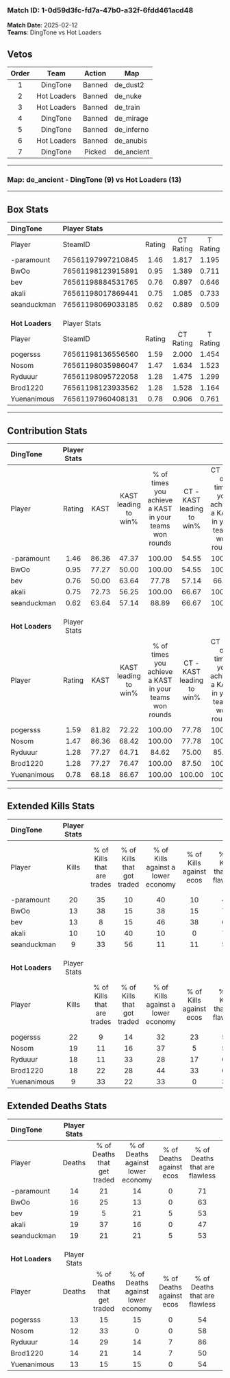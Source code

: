 ### Match ID: 1-0d59d3fc-fd7a-47b0-a32f-6fdd461acd48  
**Match Date**: 2025-02-12  
**Teams**: DingTone vs Hot Loaders  

## Vetos  

| Order | Team | Action | Map |
| :---: | :--: | :----: | --- |
| 1 | DingTone | Banned | de_dust2 |
| 2 | Hot Loaders | Banned | de_nuke |
| 3 | Hot Loaders | Banned | de_train |
| 4 | DingTone | Banned | de_mirage |
| 5 | DingTone | Banned | de_inferno |
| 6 | Hot Loaders | Banned | de_anubis |
| 7 | DingTone | Picked | de_ancient |

---  

### **Map**: de_ancient - DingTone (9) vs Hot Loaders (13)  
---  

## Box Stats  

| **DingTone**    | Player Stats      |        |           |          |       |       |       |         |        |      |     |
| :- | :- | :-: | :-: | :-: | :-: | :-: | :-: | :-: | :-: | :-: | :-: |
| Player          | SteamID           | Rating | CT Rating | T Rating | KAST  |  ADR  | Kills | Assists | Deaths | K/D  | HS% |
| -paramount      | 76561197997210845 |  1.46  |   1.817   |  1.195   | 86.36 | 93.9  |  20   |    5    |   14   | 1.43 | 50  |
| BwOo            | 76561198123915891 |  0.95  |   1.389   |  0.711   | 77.27 | 58.3  |  13   |    3    |   16   | 0.81 |  7  |
| bev             | 76561198884531765 |  0.76  |   0.897   |  0.646   | 50.00 | 80.3  |  13   |    5    |   19   | 0.68 | 53  |
| akali           | 76561198017869441 |  0.75  |   1.085   |  0.733   | 72.73 | 63.5  |  10   |    5    |   19   | 0.53 | 40  |
| seanduckman     | 76561198069033185 |  0.62  |   0.889   |  0.509   | 63.64 | 53.6  |   9   |    6    |   19   | 0.47 | 55  |
|                 |                   |        |           |          |       |       |       |         |        |      |     |
|                 |                   |        |           |          |       |       |       |         |        |      |     |
|                 |                   |        |           |          |       |       |       |         |        |      |     |
| **Hot Loaders** | Player Stats      |        |           |          |       |       |       |         |        |      |     |
| Player          | SteamID           | Rating | CT Rating | T Rating | KAST  |  ADR  | Kills | Assists | Deaths | K/D  | HS% |
| pogersss        | 76561198136556560 |  1.59  |   2.000   |  1.454   | 81.82 | 110.4 |  22   |    7    |   13   | 1.69 | 50  |
| Nosom           | 76561198035986047 |  1.47  |   1.634   |  1.523   | 86.36 | 92.3  |  19   |    7    |   12   | 1.58 | 52  |
| Ryduuur         | 76561198095722058 |  1.28  |   1.475   |  1.299   | 77.27 | 81.6  |  18   |    6    |   14   | 1.29 | 33  |
| Brod1220        | 76561198123933562 |  1.28  |   1.528   |  1.164   | 77.27 | 84.1  |  18   |    4    |   14   | 1.29 | 38  |
| Yuenanimous     | 76561197960408131 |  0.78  |   0.906   |  0.761   | 68.18 | 49.2  |   9   |    5    |   13   | 0.69 | 33  |
---  

## Contribution Stats  

| **DingTone**    | Player Stats |       |                      |                                                        |                           |                                                             |                          |                                                            |
| :- | :-: | :-: | :-: | :-: | :-: | :-: | :-: | :-: |
| Player          |    Rating    | KAST  | KAST leading to win% | % of times you achieve a KAST in your teams won rounds | CT - KAST leading to win% | CT - % of times you achieve a KAST in your teams won rounds | T - KAST leading to win% | T - % of times you achieve a KAST in your teams won rounds |
| -paramount      |     1.46     | 86.36 |        47.37         |                         100.00                         |           54.55           |                           100.00                            |          37.50           |                           100.00                           |
| BwOo            |     0.95     | 77.27 |        50.00         |                         100.00                         |           54.55           |                           100.00                            |          42.86           |                           100.00                           |
| bev             |     0.76     | 50.00 |        63.64         |                         77.78                          |           57.14           |                            66.67                            |          75.00           |                           100.00                           |
| akali           |     0.75     | 72.73 |        56.25         |                         100.00                         |           66.67           |                           100.00                            |          42.86           |                           100.00                           |
| seanduckman     |     0.62     | 63.64 |        57.14         |                         88.89                          |           66.67           |                           100.00                            |          40.00           |                           66.67                            |
|                 |              |       |                      |                                                        |                           |                                                             |                          |                                                            |
|                 |              |       |                      |                                                        |                           |                                                             |                          |                                                            |
|                 |              |       |                      |                                                        |                           |                                                             |                          |                                                            |
| **Hot Loaders** | Player Stats |       |                      |                                                        |                           |                                                             |                          |                                                            |
| Player          |    Rating    | KAST  | KAST leading to win% | % of times you achieve a KAST in your teams won rounds | CT - KAST leading to win% | CT - % of times you achieve a KAST in your teams won rounds | T - KAST leading to win% | T - % of times you achieve a KAST in your teams won rounds |
| pogersss        |     1.59     | 81.82 |        72.22         |                         100.00                         |           77.78           |                           100.00                            |          66.67           |                           100.00                           |
| Nosom           |     1.47     | 86.36 |        68.42         |                         100.00                         |           77.78           |                           100.00                            |          60.00           |                           100.00                           |
| Ryduuur         |     1.28     | 77.27 |        64.71         |                         84.62                          |           75.00           |                            85.71                            |          55.56           |                           83.33                            |
| Brod1220        |     1.28     | 77.27 |        76.47         |                         100.00                         |           87.50           |                           100.00                            |          66.67           |                           100.00                           |
| Yuenanimous     |     0.78     | 68.18 |        86.67         |                         100.00                         |          100.00           |                           100.00                            |          75.00           |                           100.00                           |
---  

## Extended Kills Stats  

| **DingTone**    | Player Stats |                            |                            |                                    |                         |                              |                                 |                                       |                    |           |
| :- | :-: | :-: | :-: | :-: | :-: | :-: | :-: | :-: | :-: | :-: |
| Player          |    Kills     | % of Kills that are trades | % of Kills that got traded | % of Kills against a lower economy | % of Kills against ecos | % of Kills that are flawless | % of Kills that are close duels | % of Kills that are assisted by flash | Pistol Round Kills | AWP Kills |
| -paramount      |      20      |             35             |             10             |                 40                 |           10            |              40              |                5                |                   0                   |         3          |     5     |
| BwOo            |      13      |             38             |             15             |                 38                 |           15            |              77              |                8                |                   0                   |         0          |     0     |
| bev             |      13      |             8              |             15             |                 46                 |           38            |              62              |                8                |                   0                   |         0          |     5     |
| akali           |      10      |             10             |             40             |                 10                 |            0            |              70              |               20                |                   0                   |         0          |     0     |
| seanduckman     |      9       |             33             |             56             |                 11                 |           11            |              56              |                0                |                   0                   |         0          |     0     |
|                 |              |                            |                            |                                    |                         |                              |                                 |                                       |                    |           |
|                 |              |                            |                            |                                    |                         |                              |                                 |                                       |                    |           |
|                 |              |                            |                            |                                    |                         |                              |                                 |                                       |                    |           |
| **Hot Loaders** | Player Stats |                            |                            |                                    |                         |                              |                                 |                                       |                    |           |
| Player          |    Kills     | % of Kills that are trades | % of Kills that got traded | % of Kills against a lower economy | % of Kills against ecos | % of Kills that are flawless | % of Kills that are close duels | % of Kills that are assisted by flash | Pistol Round Kills | AWP Kills |
| pogersss        |      22      |             9              |             14             |                 32                 |           23            |              55              |               14                |                   5                   |         0          |     2     |
| Nosom           |      19      |             11             |             16             |                 37                 |            5            |              58              |                0                |                   0                   |         0          |     1     |
| Ryduuur         |      18      |             11             |             33             |                 28                 |           17            |              61              |                0                |                   0                   |         2          |     0     |
| Brod1220        |      18      |             22             |             28             |                 44                 |           33            |              67              |                0                |                   6                   |         0          |     0     |
| Yuenanimous     |      9       |             33             |             22             |                 33                 |            0            |              33              |               11                |                  11                   |         0          |     0     |
## Extended Deaths Stats  

| **DingTone**    | Player Stats |                             |                                   |                          |                               |                            |                           |               |
| :- | :-: | :-: | :-: | :-: | :-: | :-: | :-: | :-: |
| Player          |    Deaths    | % of Deaths that get traded | % of Deaths against lower economy | % of Deaths against ecos | % of Deaths that are flawless | % of Deaths that are close | % of Deaths while blinded | Deaths to AWP |
| -paramount      |      14      |             21              |                14                 |            0             |              71               |             0              |             7             |       0       |
| BwOo            |      16      |             25              |                13                 |            0             |              63               |             0              |             0             |       0       |
| bev             |      19      |              5              |                21                 |            5             |              53               |             5              |             0             |       0       |
| akali           |      19      |             37              |                16                 |            0             |              47               |             11             |            11             |       1       |
| seanduckman     |      19      |             21              |                21                 |            5             |              53               |             5              |             0             |       1       |
|                 |              |                             |                                   |                          |                               |                            |                           |               |
|                 |              |                             |                                   |                          |                               |                            |                           |               |
|                 |              |                             |                                   |                          |                               |                            |                           |               |
| **Hot Loaders** | Player Stats |                             |                                   |                          |                               |                            |                           |               |
| Player          |    Deaths    | % of Deaths that get traded | % of Deaths against lower economy | % of Deaths against ecos | % of Deaths that are flawless | % of Deaths that are close | % of Deaths while blinded | Deaths to AWP |
| pogersss        |      13      |             15              |                15                 |            0             |              54               |             31             |             0             |       0       |
| Nosom           |      12      |             33              |                 0                 |            0             |              58               |             8              |             0             |       0       |
| Ryduuur         |      14      |             29              |                14                 |            7             |              86               |             0              |             0             |       0       |
| Brod1220        |      14      |             21              |                14                 |            7             |              50               |             0              |             0             |       2       |
| Yuenanimous     |      13      |             15              |                15                 |            0             |              54               |             0              |             0             |       1       |
